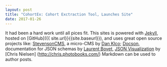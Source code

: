 ```yaml
---
layout: post
title: "CohortEx: Cohort Exctraction Tool, Launches Site"
date: 2017-01-26
---
```


It had been a hard work until all pices fit. This sites is powered with [Jekyll](http://jekyllrb.com), hosted on [GitHub]({{ site.url}}{{site.baseurl}}), and uses great open source projects like: [StevensonCMS](https://github.com/StevensonCMS/StevensonCMS.github.io), a micro-CMS by [Dan Klco](https://www.danklco.com/); [Docson](https://github.com/lbovet/docson), documentation for JSON schemas by [Laurent Bovet](https://github.com/lbovet), [JSON Visualization](http://chris.photobooks.com/json/) by [Chris Nielsen] (http://chris.photobooks.com/)
Markdown can be used to author posts. 


